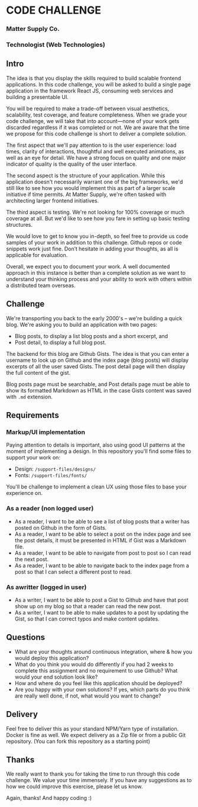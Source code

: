 # CODE CHALLENGE
### Matter Supply Co.
### Technologist (Web Technologies)


## Intro

The idea is that you display the skills required to build scalable frontend applications. In this code challenge, you will be asked to build a single page application in the framework React JS, consuming web services and building a presentable UI.

You will be required to make a trade-off between visual aesthetics, scalability, test coverage, and feature completeness. When we grade your code challenge, we will take that into account—none of your work gets discarded regardless if it was completed or not. We are aware that the time we propose for this code challenge is short to deliver a complete solution.

The first aspect that we'll pay attention to is the user experience: load times, clarity of interactions, thoughtful and well executed animations, as well as an eye for detail. We have a strong focus on quality and one major indicator of quality is the quality of the user interface.

The second aspect is the structure of your application. While this application doesn't necessarily warrant one of the big frameworks, we'd still like to see how you would implement this as part of a larger scale initiative if time permits. At Matter Supply, we're often tasked with architecting larger frontend initiatives.

The third aspect is testing. We're not looking for 100% coverage or much coverage at all. But we'd like to see how you fare in setting up basic testing structures.

We would love to get to know you in-depth, so feel free to provide us code samples of your work in addition to this challenge. Github repos or code snippets work just fine. Don’t hesitate in adding your thoughts, as all is applicable for evaluation.

Overall, we expect you to document your work. A well documented approach in this instance is better than a complete solution as we want to understand your thinking process and your ability to work with others within a distributed team overseas.

## Challenge

We're transporting you back to the early 2000's – we're building a quick blog. We're asking you to build an application with two pages:

- Blog posts, to display a list blog posts and a short excerpt, and
- Post detail, to display a full blog post.

The backend for this blog are Github Gists. The idea is that you can enter  a username to look up on Github and the index page (blog posts) will display excerpts of all the user saved Gists. The post detail page will then display the full content of the gist.

Blog posts page must be searchable, and Post details page must be able to show its formatted Markdown as HTML in the case Gists content was saved with `.md` extension.

## Requirements

### Markup/UI implementation

Paying attention to details is important, also using good UI patterns at the moment of implementing a design. In this repository you'll find some files to support your work on:

- Design: `/support-files/designs/`
- Fonts: `/support-files/fonts/`

You'll be challenge to implement a clean UX using those files to base your experience on.

### As a reader (non logged user)

- As a reader, I want to be able to see a list of blog posts that a writer has posted on Github in the form of Gists.
- As a reader, I want to be able to select a post on the index page and see the post details, it must be presented in HTML if Gist was a Markdown file.
- As a reader, I want to be able to navigate from post to post so I can read the next post.
- As a reader, I want to be able to navigate back to the index page from a post so that I can select a different post to read.

### As awritter (logged in user)

- As a writer, I want to be able to post a Gist to Github and have that post show up on my blog so that a reader can read the new post.
- As a writer, I want to be able to make updates to a post by updating the Gist,  so that I can correct typos and make content updates.

## Questions

- What are your thoughts around continuous integration, where & how you would deploy this application?
- What do you think you would do differently if you had 2 weeks to complete this assignment and no requirement to use Github? What would your 
end solution look like?
- How and where do you feel like this application should be deployed?
- Are you happy with your own solutions? If yes, which parts do you think are really well done, if not, what would you want to change?

## Delivery

Feel free to deliver this as your standard NPM/Yarn type of installation. Docker is fine as well. We expect delivery as a Zip file or from a public Git repository. (You can fork this repository as a starting point)

## Thanks

We really want to thank you for taking the time to run through this code challenge. We value your time immensely. If you have any suggestions as to how we could improve this exercise, please let us know.

Again, thanks! And happy coding :)
